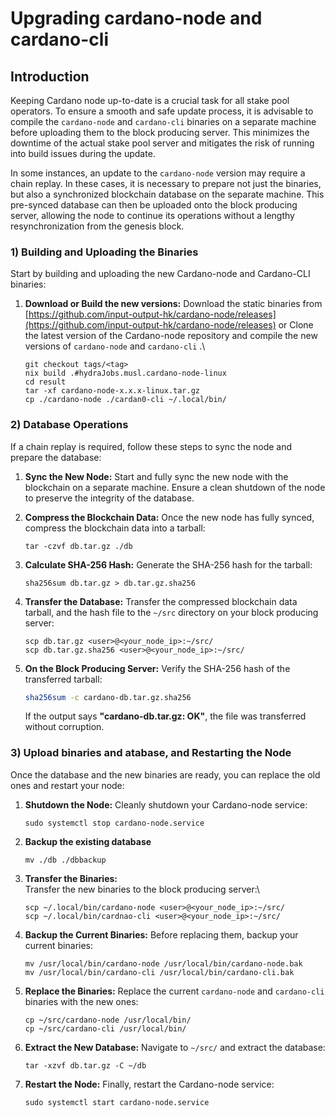 # Upgrading cardano-node and cardano-cli

## Introduction

Keeping Cardano node up-to-date is a crucial task for all stake pool operators. To ensure a smooth and safe update process, it is advisable to compile the `cardano-node` and `cardano-cli` binaries on a separate machine before uploading them to the block producing server. This minimizes the downtime of the actual stake pool server and mitigates the risk of running into build issues during the update.

In some instances, an update to the `cardano-node` version may require a chain replay. In these cases, it is necessary to prepare not just the binaries, but also a synchronized blockchain database on the separate machine. This pre-synced database can then be uploaded onto the block producing server, allowing the node to continue its operations without a lengthy resynchronization from the genesis block.

### 1) Building and Uploading the Binaries

Start by building and uploading the new Cardano-node and Cardano-CLI binaries:

1.  **Download or Build the new versions:** Download the static binaries from [https://github.com/input-output-hk/cardano-node/releases](https://github.com/input-output-hk/cardano-node/releases) or Clone the latest version of the Cardano-node repository and compile the new versions of `cardano-node` and `cardano-cli` .\




    ```
    git checkout tags/<tag>
    nix build .#hydraJobs.musl.cardano-node-linux
    cd result
    tar -xf cardano-node-x.x.x-linux.tar.gz
    cp ./cardano-node ./cardan0-cli ~/.local/bin/
    ```

### 2) Database Operations

If a chain replay is required, follow these steps to sync the node and prepare the database:

1. **Sync the New Node:** Start and fully sync the new node with the blockchain on a separate machine. Ensure a clean shutdown of the node to preserve the integrity of the database.
2.  **Compress the Blockchain Data:** Once the new node has fully synced, compress the blockchain data into a tarball:

    ```
    tar -czvf db.tar.gz ./db
    ```
3.  **Calculate SHA-256 Hash:** Generate the SHA-256 hash for the tarball:

    ```
    sha256sum db.tar.gz > db.tar.gz.sha256
    ```
4.  **Transfer the Database:** Transfer the compressed blockchain data tarball, and the hash file to the `~/src` directory on your block producing server:

    ```
    scp db.tar.gz <user>@<your_node_ip>:~/src/
    scp db.tar.gz.sha256 <user>@<your_node_ip>:~/src/
    ```


5.  **On the Block Producing Server:** Verify the SHA-256 hash of the transferred tarball:

    ```bash
    sha256sum -c cardano-db.tar.gz.sha256
    ```

    If the output says **"cardano-db.tar.gz: OK"**, the file was transferred without corruption.

### 3) Upload binaries and atabase, and Restarting the Node

Once the database and the new binaries are ready, you can replace the old ones and restart your node:

1.  **Shutdown the Node:** Cleanly shutdown your Cardano-node service:

    ```
    sudo systemctl stop cardano-node.service
    ```
2.  **Backup the existing database**

    ```
    mv ./db ./dbbackup
    ```
3.  **Transfer the Binaries:**\
    Transfer the new binaries to the block producing server:\


    ```
    scp ~/.local/bin/cardano-node <user>@<your_node_ip>:~/src/
    scp ~/.local/bin/cardnao-cli <user>@<your_node_ip>:~/src/    
    ```


4.  **Backup the Current Binaries:** Before replacing them, backup your current binaries:

    ```
    mv /usr/local/bin/cardano-node /usr/local/bin/cardano-node.bak
    mv /usr/local/bin/cardano-cli /usr/local/bin/cardano-cli.bak
    ```


5.  **Replace the Binaries:** Replace the current `cardano-node` and `cardano-cli` binaries with the new ones:

    ```
    cp ~/src/cardano-node /usr/local/bin/
    cp ~/src/cardano-cli /usr/local/bin/
    ```
6.  **Extract the New Database:** Navigate to `~/src/` and extract the database:

    ```
    tar -xzvf db.tar.gz -C ~/db
    ```
7.  **Restart the Node:** Finally, restart the Cardano-node service:

    ```
    sudo systemctl start cardano-node.service
    ```
